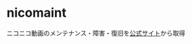 # nicomaint

ニコニコ動画のメンテナンス・障害・復旧を[公式サイト](https://blog.nicovideo.jp/niconews/category/ge_maintenance/)から取得
